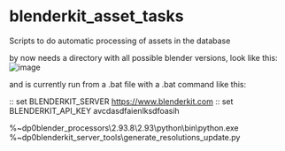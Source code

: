 # blenderkit_asset_tasks
Scripts to do automatic processing of assets in the database

by now needs a directory with all possible blender versions, look like this:
![image](https://user-images.githubusercontent.com/6907354/203579508-952ba12e-6a83-49dd-bca2-b3d33dd1ad36.png)

and is currently run from a .bat file with a .bat command like this:


:: set BLENDERKIT_SERVER https://www.blenderkit.com
:: set BLENDERKIT_API_KEY avcdasdfaienlksdfoasih

%~dp0blender_processors\2.93.8\2.93\python\bin\python.exe %~dp0blenderkit_server_tools\generate_resolutions_update.py
